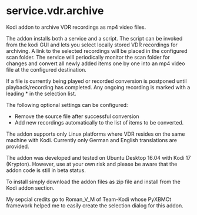 # service.vdr.archive

Kodi addon to archive VDR recordings as mp4 video files.

The addon installs both a service and a script. The script can be 
invoked from the kodi GUI and lets you select locally stored VDR 
recordings for archiving. A link to the selected recordings will be
placed in the configured scan folder. The service will periodically 
monitor the scan folder for changes and convert all newly added items 
one by one into an mp4 video file at the configured destination.

If a file is currently being played or recorded conversion is postponed 
until playback/recording has completed. Any ongoing recording is marked 
with a leading * in the selection list.

The following optional settings can be configured:
- Remove the source file after successful conversion
- Add new recordings automatically to the list of items to be converted.

The addon supports only Linux platforms where VDR resides on the same
machine with Kodi. Currently only German and English translations are
provided.

The addon was developed and tested on Ubuntu Desktop 16.04 with Kodi 17 
(Krypton). However, use at your own risk and please be aware that the 
addon code is still in beta status.

To install simply download the addon files as zip file and install from
the Kodi addon section.

My sepcial credits go to Roman_V_M of Team-Kodi whose PyXBMCt framework 
helped me to easily create the selection dialog for this addon.
